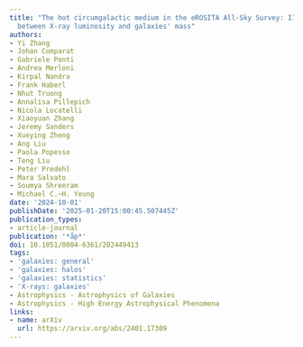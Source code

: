```yaml
---
title: "The hot circumgalactic medium in the eROSITA All-Sky Survey: II. Scaling relations
  between X-ray luminosity and galaxies' mass"
authors:
- Yi Zhang
- Johan Comparat
- Gabriele Ponti
- Andrea Merloni
- Kirpal Nandra
- Frank Haberl
- Nhut Truong
- Annalisa Pillepich
- Nicola Locatelli
- Xiaoyuan Zhang
- Jeremy Sanders
- Xueying Zheng
- Ang Liu
- Paola Popesso
- Teng Liu
- Peter Predehl
- Mara Salvato
- Soumya Shreeram
- Michael C.~H. Yeung
date: '2024-10-01'
publishDate: '2025-01-20T15:00:45.507445Z'
publication_types:
- article-journal
publication: '*åp*'
doi: 10.1051/0004-6361/202449413
tags:
- 'galaxies: general'
- 'galaxies: halos'
- 'galaxies: statistics'
- 'X-rays: galaxies'
- Astrophysics - Astrophysics of Galaxies
- Astrophysics - High Energy Astrophysical Phenomena
links:
- name: arXiv
  url: https://arxiv.org/abs/2401.17309
---
```

